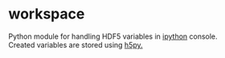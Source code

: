 # workspace
Python module for handling HDF5 variables in [ipython](http://ipython.org/) console.  
Created variables are stored using [h5py.](http://www.h5py.org)